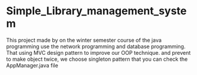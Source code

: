 # Simple_Library_management_system
This project made by on the winter semester course of the java programming use the network programming and database programming.
That using MVC design pattern to improve our OOP technique. and prevent to make object twice, we choose singleton pattern that you can check the AppManager.java file 
